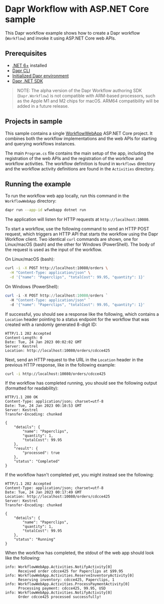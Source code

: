 # Dapr Workflow with ASP.NET Core sample

This Dapr workflow example shows how to create a Dapr workflow (`Workflow`) and invoke it using ASP.NET Core web APIs.

## Prerequisites

- [.NET 6+](https://dotnet.microsoft.com/download) installed
- [Dapr CLI](https://docs.dapr.io/getting-started/install-dapr-cli/)
- [Initialized Dapr environment](https://docs.dapr.io/getting-started/install-dapr-selfhost/)
- [Dapr .NET SDK](https://github.com/dapr/dotnet-sdk/)

> NOTE: The alpha version of the Dapr Workflow authoring SDK (`Dapr.Workflow`) is not compatible with ARM-based processors, such as the Apple M1 and M2 chips for macOS. ARM64 compatibility will be added in a future release.

## Projects in sample

This sample contains a single [WorkflowWebApp](./WorkflowWebApp) ASP.NET Core project. It combines both the workflow implementations and the web APIs for starting and querying workflows instances.

The main `Program.cs` file contains the main setup of the app, including the registration of the web APIs and the registration of the workflow and workflow activities. The workflow definition is found in `Workflows` directory and the workflow activity definitions are found in the `Activities` directory.

## Running the example

To run the workflow web app locally, run this command in the `WorkflowWebApp` directory:

```sh
dapr run --app-id wfwebapp dotnet run
```

The application will listen for HTTP requests at `http://localhost:10080`.

To start a workflow, use the following command to send an HTTP POST request, which triggers an HTTP API that starts the workflow using the Dapr Workflow client. Two identical `curl` commands are shown, one for Linux/macOS (bash) and the other for Windows (PowerShell). The body of the request is used as the input of the workflow.

On Linux/macOS (bash):

```bash
curl -i -X POST http://localhost:10080/orders \
  -H "Content-Type: application/json" \
  -d '{"name": "Paperclips", "totalCost": 99.95, "quantity": 1}'
```

On Windows (PowerShell):

```powershell
curl -i -X POST http://localhost:10080/orders `
  -H "Content-Type: application/json" `
  -d '{"name": "Paperclips", "totalCost": 99.95, "quantity": 1}'
```

If successful, you should see a response like the following, which contains a `Location` header pointing to a status endpoint for the workflow that was created with a randomly generated 8-digit ID:

```http
HTTP/1.1 202 Accepted
Content-Length: 0
Date: Tue, 24 Jan 2023 00:02:02 GMT
Server: Kestrel
Location: http://localhost:10080/orders/cdcce425
```

Next, send an HTTP request to the URL in the `Location` header in the previous HTTP response, like in the following example:

```bash
curl -i http://localhost:10080/orders/cdcce425
```

If the workflow has completed running, you should see the following output (formatted for readability):

```http
HTTP/1.1 200 OK
Content-Type: application/json; charset=utf-8
Date: Tue, 24 Jan 2023 00:10:53 GMT
Server: Kestrel
Transfer-Encoding: chunked

{
    "details": {
        "name": "Paperclips",
        "quantity": 1,
        "totalCost": 99.95
    },
    "result": {
        "processed": true
    },
    "status": "Completed"
}
```

If the workflow hasn't completed yet, you might instead see the following:

```http
HTTP/1.1 202 Accepted
Content-Type: application/json; charset=utf-8
Date: Tue, 24 Jan 2023 00:17:49 GMT
Location: http://localhost:10080/orders/cdcce425
Server: Kestrel
Transfer-Encoding: chunked

{
    "details": {
        "name": "Paperclips",
        "quantity": 1,
        "totalCost": 99.95
    },
    "status": "Running"
}
```

When the workflow has completed, the stdout of the web app should look like the following:

```log
info: WorkflowWebApp.Activities.NotifyActivity[0]
      Received order cdcce425 for Paperclips at $99.95
info: WorkflowWebApp.Activities.ReserveInventoryActivity[0]
      Reserving inventory: cdcce425, Paperclips, 1
info: WorkflowWebApp.Activities.ProcessPaymentActivity[0]
      Processing payment: cdcce425, 99.95, USD
info: WorkflowWebApp.Activities.NotifyActivity[0]
      Order cdcce425 processed successfully!
```
